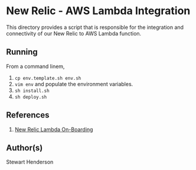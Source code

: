 # New Relic - AWS Lambda Integration

This directory provides a script that is responsible for the integration and connectivity of our New Relic to AWS Lambda function.

## Running

From a command linem,

1. `cp env.template.sh env.sh`
2. `vim env` and populate the environment variables.
3. `sh install.sh`
4. `sh deploy.sh`

## References

1. [New Relic Lambda On-Boarding](https://github.com/newrelic/nr-lambda-onboarding)

## Author(s)

Stewart Henderson